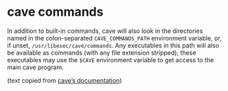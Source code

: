 cave commands
=============

In addition to built-in commands, cave will also look in the directories named
in the colon-separated `CAVE_COMMANDS_PATH` environment variable, or, if unset,
`/usr/libexec/cave/commands`. Any executables in this path will also be
available as commands (with any file extension stripped); these executables may
use the `$CAVE` environment variable to get access to the main cave program.

(text copied from [cave’s documentation](http://paludis.pioto.org/clients/cave.html))
